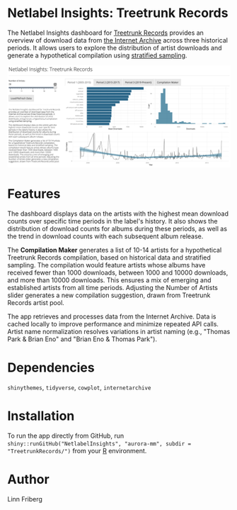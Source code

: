 # Netlabel Insights: Treetrunk Records

The Netlabel Insights dashboard for [Treetrunk Records](https://archive.org/details/treetrunk) provides an overview of download data from [the Internet Archive](https://archive.org) across three historical periods. It allows users to explore the distribution of artist downloads and generate a hypothetical compilation using [stratified sampling](https://en.wikipedia.org/wiki/Stratified_sampling).

![](screenshot.png?raw=true)

# Features

The dashboard displays data on the artists with the highest mean download counts over specific time periods in the label's history. It also shows the distribution of download counts for albums during these periods, as well as the trend in download counts with each subsequent album release.

The **Compilation Maker** generates a list of 10-14 artists for a hypothetical Treetrunk Records compilation, based on historical data and stratified sampling. The compilation would feature artists whose albums have received fewer than 1000 downloads, between 1000 and 10000 downloads, and more than 10000 downloads. This ensures a mix of emerging and established artists from all time periods. Adjusting the Number of Artists slider generates a new compilation suggestion, drawn from Treetrunk Records artist pool.

The app retrieves and processes data from the Internet Archive. Data is cached locally to improve performance and minimize repeated API calls. Artist name normalization resolves variations in artist naming (e.g., "Thomas Park & Brian Eno" and "Brian Eno & Thomas Park").

# Dependencies

`shinythemes`, `tidyverse`, `cowplot`, `internetarchive`

# Installation

To run the app directly from GitHub, run `shiny::runGitHub("NetlabelInsights", "aurora-mm", subdir = "TreetrunkRecords/")` from your [R](https://www.r-project.org) environment.

# Author

Linn Friberg
